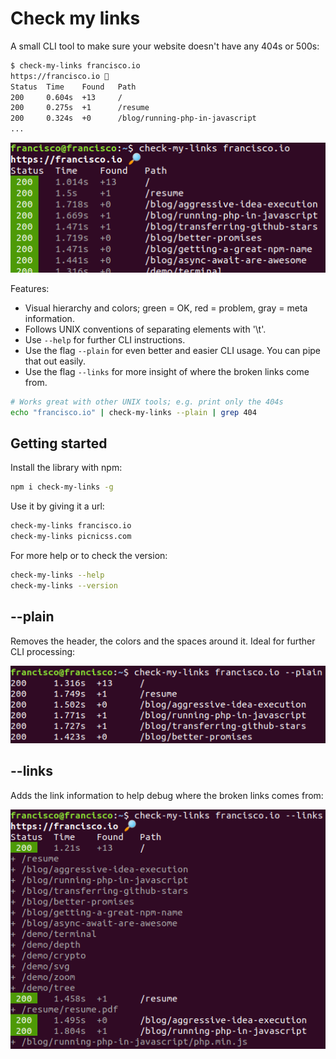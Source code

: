 # Check my links

A small CLI tool to make sure your website doesn't have any 404s or 500s:

```bash
$ check-my-links francisco.io
https://francisco.io 🔎
Status  Time    Found   Path
200     0.604s  +13     /
200     0.275s  +1      /resume
200     0.324s  +0      /blog/running-php-in-javascript
...
```

![Output preview as described above](https://raw.githubusercontent.com/franciscop/check-my-links/HEAD/assets/preview.png)

Features:

- Visual hierarchy and colors; green = OK, red = problem, gray = meta information.
- Follows UNIX conventions of separating elements with '\t'.
- Use `--help` for further CLI instructions.
- Use the flag `--plain` for even better and easier CLI usage. You can pipe that out easily.
- Use the flag `--links` for more insight of where the broken links come from.

```bash
# Works great with other UNIX tools; e.g. print only the 404s
echo "francisco.io" | check-my-links --plain | grep 404
```

## Getting started

Install the library with npm:

```bash
npm i check-my-links -g
```

Use it by giving it a url:

```bash
check-my-links francisco.io
check-my-links picnicss.com
```

For more help or to check the version:

```bash
check-my-links --help
check-my-links --version
```

## --plain

Removes the header, the colors and the spaces around it. Ideal for further CLI processing:

![Plain flag example](https://raw.githubusercontent.com/franciscop/check-my-links/HEAD/assets/plain.png)

## --links

Adds the link information to help debug where the broken links comes from:

![Links flag example](https://raw.githubusercontent.com/franciscop/check-my-links/HEAD/assets/links.png)
